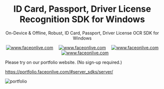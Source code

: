 <h1 align="center">ID Card, Passport, Driver License Recognition SDK for Windows</h1>
<p align="center">On-Device & Offline, Robust, ID Card, Passport, Driver License OCR SDK for Windows</p>

<p align="center">
<a target="_blank" href="mailto:contact@faceonlive.com"><img src="https://img.shields.io/badge/email-contact@faceonlive.com-blue.svg?logo=gmail " alt="www.faceonlive.com"></a>&emsp;
<a target="_blank" href="https://t.me/faceonlive"><img src="https://img.shields.io/badge/telegram-@faceonlive-blue.svg?logo=telegram " alt="www.faceonlive.com"></a>&emsp;
<a target="_blank" href="https://wa.me/+17074043606"><img src="https://img.shields.io/badge/whatsapp-faceonlive-blue.svg?logo=whatsapp " alt="www.faceonlive.com"></a>&emsp;
<a target="_blank" href="skype:demidemi1125?chat"><img src="https://img.shields.io/badge/skype-demidemi1125-blue.svg?logo=skype " alt="www.faceonlive.com"></a>
</p>

Please try on our portfolio website. (No sign-up required.)

https://portfolio.faceonlive.com/#server_sdks/server/

![portfolio](https://user-images.githubusercontent.com/91896009/186426527-74ea478b-ac02-4b41-aeb9-a6386f216e4a.gif)
